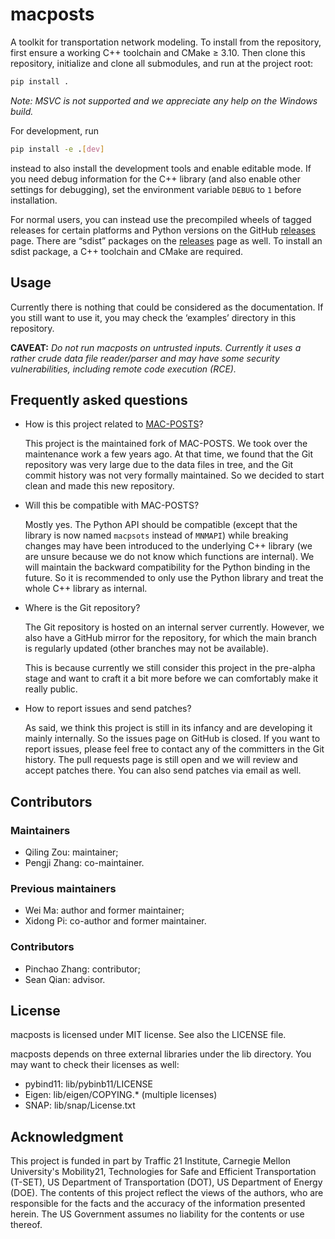 # macposts

A toolkit for transportation network modeling. To install from the repository,
first ensure a working C++ toolchain and CMake ≥ 3.10. Then clone this
repository, initialize and clone all submodules, and run at the project root:

```sh
pip install .
```

*Note: MSVC is not supported and we appreciate any help on the Windows build.*

For development, run

```sh
pip install -e .[dev]
```

instead to also install the development tools and enable editable mode. If you
need debug information for the C++ library (and also enable other settings for
debugging), set the environment variable `DEBUG` to `1` before installation.

For normal users, you can instead use the precompiled wheels of tagged releases
for certain platforms and Python versions on the GitHub [releases] page. There
are “sdist” packages on the [releases] page as well. To install an sdist
package, a C++ toolchain and CMake are required.

[releases]: https://github.com/kunhtkun/macposts/releases

## Usage

Currently there is nothing that could be considered as the documentation. If you
still want to use it, you may check the ‘examples’ directory in this repository.

**CAVEAT:** *Do not run macposts on untrusted inputs. Currently it uses a rather
crude data file reader/parser and may have some security vulnerabilities,
including remote code execution (RCE).*

## Frequently asked questions

* How is this project related to [MAC-POSTS]?

  This project is the maintained fork of MAC-POSTS. We took over the maintenance
  work a few years ago. At that time, we found that the Git repository was very
  large due to the data files in tree, and the Git commit history was not very
  formally maintained. So we decided to start clean and made this new
  repository.

* Will this be compatible with MAC-POSTS?

  Mostly yes. The Python API should be compatible (except that the library is
  now named `macpsots` instead of `MNMAPI`) while breaking changes may have been
  introduced to the underlying C++ library (we are unsure because we do not know
  which functions are internal). We will maintain the backward compatibility for
  the Python binding in the future. So it is recommended to only use the Python
  library and treat the whole C++ library as internal.

* Where is the Git repository?

  The Git repository is hosted on an internal server currently. However, we also
  have a GitHub mirror for the repository, for which the main branch is
  regularly updated (other branches may not be available).

  This is because currently we still consider this project in the pre-alpha
  stage and want to craft it a bit more before we can comfortably make it really
  public.

* How to report issues and send patches?

  As said, we think this project is still in its infancy and are developing it
  mainly internally. So the issues page on GitHub is closed. If you want to
  report issues, please feel free to contact any of the committers in the Git
  history. The pull requests page is still open and we will review and accept
  patches there. You can also send patches via email as well.

[MAC-POSTS]: https://github.com/Lemma1/MAC-POSTS

## Contributors

### Maintainers

- Qiling Zou: maintainer;
- Pengji Zhang: co-maintainer.

### Previous maintainers

- Wei Ma: author and former maintainer;
- Xidong Pi: co-author and former maintainer.

### Contributors

- Pinchao Zhang: contributor;
- Sean Qian: advisor.

## License

macposts is licensed under MIT license. See also the LICENSE file.

macposts depends on three external libraries under the lib directory. You may
want to check their licenses as well:

- pybind11: lib/pybinb11/LICENSE
- Eigen: lib/eigen/COPYING.* (multiple licenses)
- SNAP: lib/snap/License.txt

## Acknowledgment

This project is funded in part by Traffic 21 Institute, Carnegie Mellon
University's Mobility21, Technologies for Safe and Efficient Transportation
(T-SET), US Department of Transportation (DOT), US Department of Energy (DOE).
The contents of this project reflect the views of the authors, who are
responsible for the facts and the accuracy of the information presented herein.
The US Government assumes no liability for the contents or use thereof.
